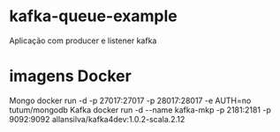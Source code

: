 # kafka-queue-example
Aplicação com producer e listener kafka

# imagens Docker
Mongo
	docker run -d -p 27017:27017 -p 28017:28017 -e AUTH=no tutum/mongodb
Kafka
	docker run -d --name kafka-mkp -p 2181:2181 -p 9092:9092 allansilva/kafka4dev:1.0.2-scala.2.12
